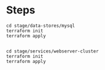 # Steps
```shell script
cd stage/data-stores/mysql
terraform init
terraform apply


cd stage/services/webserver-cluster
terraform init
terraform apply

```

